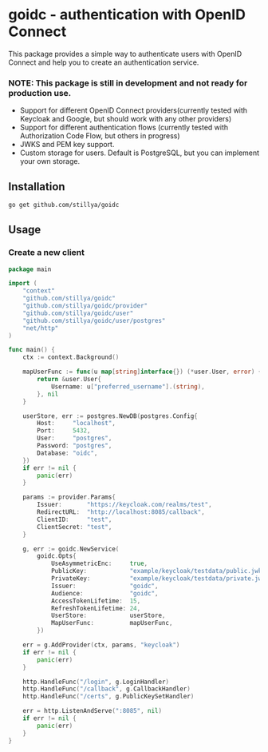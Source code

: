 # goidc - authentication with OpenID Connect

This package provides a simple way to authenticate users with OpenID Connect and help you to create an authentication service.

### NOTE: This package is still in development and not ready for production use.

* Support for different OpenID Connect providers(currently tested with Keycloak and Google, but should work with any other providers)
* Support for different authentication flows (currently tested with Authorization Code Flow, but others in progress)
* JWKS and PEM key support.
* Custom storage for users. Default is PostgreSQL, but you can implement your own storage.

## Installation

```bash
go get github.com/stillya/goidc
```

## Usage

### Create a new client

```go
package main

import (
	"context"
	"github.com/stillya/goidc"
	"github.com/stillya/goidc/provider"
	"github.com/stillya/goidc/user"
	"github.com/stillya/goidc/user/postgres"
	"net/http"
)

func main() {
	ctx := context.Background()

	mapUserFunc := func(u map[string]interface{}) (*user.User, error) {
		return &user.User{
			Username: u["preferred_username"].(string),
		}, nil
	}

	userStore, err := postgres.NewDB(postgres.Config{
		Host:     "localhost",
		Port:     5432,
		User:     "postgres",
		Password: "postgres",
		Database: "oidc",
	})
	if err != nil {
		panic(err)
	}

	params := provider.Params{
		Issuer:       "https://keycloak.com/realms/test",
		RedirectURL:  "http://localhost:8085/callback",
		ClientID:     "test",
		ClientSecret: "test",
	}

	g, err := goidc.NewService(
		goidc.Opts{
			UseAsymmetricEnc:     true,
			PublicKey:            "example/keycloak/testdata/public.jwks",
			PrivateKey:           "example/keycloak/testdata/private.jwks",
			Issuer:               "goidc",
			Audience:             "goidc",
			AccessTokenLifetime:  15,
			RefreshTokenLifetime: 24,
			UserStore:            userStore,
			MapUserFunc:          mapUserFunc,
		})

	err = g.AddProvider(ctx, params, "keycloak")
	if err != nil {
		panic(err)
	}

	http.HandleFunc("/login", g.LoginHandler)
	http.HandleFunc("/callback", g.CallbackHandler)
	http.HandleFunc("/certs", g.PublicKeySetHandler)

	err = http.ListenAndServe(":8085", nil)
	if err != nil {
		panic(err)
	}
}
```



